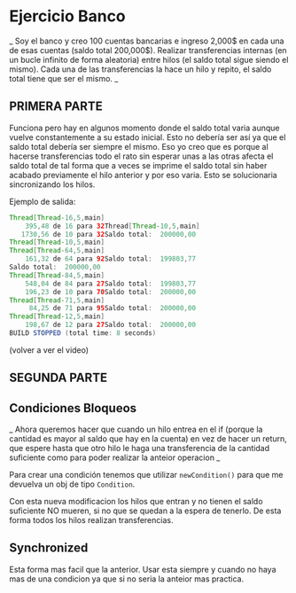 # Ejercicio Banco
_
Soy el banco y creo 100 cuentas bancarias e ingreso 2,000$ en cada
una de esas cuentas (saldo total 200,000$). Realizar transferencias internas
(en un bucle infinito de forma aleatoria) entre hilos (el saldo total sigue siendo el mismo).
Cada una de las transferencias la hace un hilo y repito, el saldo
    total tiene que ser el mismo.
_

## PRIMERA PARTE
Funciona pero hay en algunos momento donde el saldo total varia aunque vuelve
constantemente a su estado inicial. Esto no debería ser así ya que el saldo total
debería ser siempre el mismo. Eso yo creo que es porque al hacerse transferencias todo
el rato sin esperar unas a las otras afecta el saldo total  de tal forma que 
a veces se imprime el saldo total sin haber acabado previamente el hilo anterior y por eso varia.
Esto se solucionaria sincronizando los hilos.

Ejemplo de salida:
```java
Thread[Thread-16,5,main]
    395,48 de 16 para 32Thread[Thread-10,5,main]
   1730,56 de 10 para 32Saldo total:  200000,00
Thread[Thread-10,5,main]
Thread[Thread-64,5,main]
    161,32 de 64 para 92Saldo total:  199803,77
Saldo total:  200000,00
Thread[Thread-84,5,main]
    548,04 de 84 para 27Saldo total:  199803,77
    196,23 de 10 para 70Saldo total:  200000,00
Thread[Thread-71,5,main]
     84,25 de 71 para 95Saldo total:  200000,00
Thread[Thread-12,5,main]
    198,67 de 12 para 27Saldo total:  200000,00
BUILD STOPPED (total time: 8 seconds)
```
(volver a ver el video)

## SEGUNDA PARTE

## Condiciones Bloqueos

_ 
Ahora queremos hacer que cuando un hilo entrea en el if (porque la cantidad 
es mayor al saldo que hay en la cuenta) en vez de hacer un return, que espere 
hasta que otro hilo le haga una transferencia de la cantidad suficiente como para 
poder realizar la anteior operacion
_

Para crear una condición tenemos que utilizar `newCondition()` para que me 
devuelva un obj de tipo `Condition`.

Con esta nueva modificacion los hilos que entran y no tienen el saldo suficiente
NO mueren, si no que se quedan a la espera de tenerlo. De esta forma todos los hilos
realizan transferencias.

## Synchronized

Esta forma mas facil que la anterior. Usar esta siempre y cuando no haya mas de
una condicion ya que si no seria la anteior mas practica.

